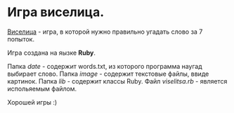 <h1> Игра виселица. </h1>

[Виселица](https://ru.wikipedia.org/wiki/%D0%92%D0%B8%D1%81%D0%B5%D0%BB%D0%B8%D1%86%D0%B0_(%D0%B8%D0%B3%D1%80%D0%B0)) - игра, в которой нужно правильно угадать слово за 7 попыток.

Игра создана на яызке **Ruby**.

Папка *date* - содержит words.txt, из которого программа наугад выбирает слово.
Папка *image* - содержит текстовые файлы, ввиде картинок.
Папка *lib* - содержит классы Ruby.
Файл *viselitsa.rb* - является испольяемым файлом. 

Хорошей игры :)
